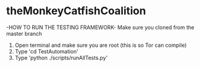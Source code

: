 # theMonkeyCatfishCoalition
-HOW TO RUN THE TESTING FRAMEWORK-
Make sure you cloned from the master branch
1. Open terminal and make sure you are root (this is so Tor can compile)
2. Type 'cd TestAutomation'
3. Type 'python ./scripts/runAllTests.py'
